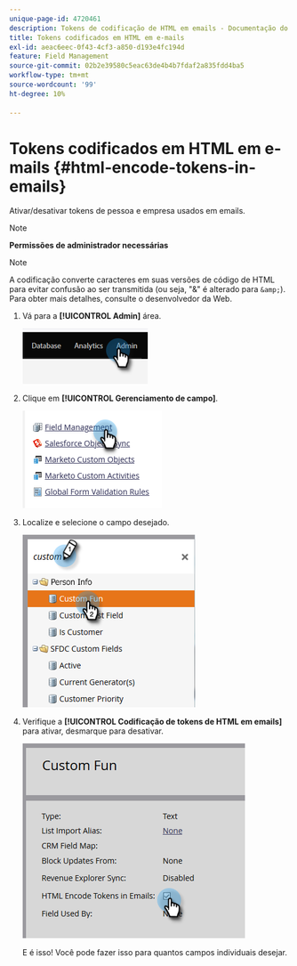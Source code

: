 ```yaml
---
unique-page-id: 4720461
description: Tokens de codificação de HTML em emails - Documentação do Marketo - Documentação do produto
title: Tokens codificados em HTML em e-mails
exl-id: aeac6eec-0f43-4cf3-a850-d193e4fc194d
feature: Field Management
source-git-commit: 02b2e39580c5eac63de4b4b7fdaf2a835fdd4ba5
workflow-type: tm+mt
source-wordcount: '99'
ht-degree: 10%

---
```


# Tokens codificados em HTML em e-mails {#html-encode-tokens-in-emails}

Ativar/desativar tokens de pessoa e empresa usados em emails.

>[!NOTE]
>
>**Permissões de administrador necessárias**

>[!NOTE]
>
>A codificação converte caracteres em suas versões de código de HTML para evitar confusão ao ser transmitida (ou seja, &quot;&amp;&quot; é alterado para `&amp;`). Para obter mais detalhes, consulte o desenvolvedor da Web.

1. Vá para a **[!UICONTROL Admin]** área.

   ![](assets/html-encode-tokens-in-emails-1.png)

1. Clique em **[!UICONTROL Gerenciamento de campo]**.

   ![](assets/html-encode-tokens-in-emails-2.png)

1. Localize e selecione o campo desejado.

   ![](assets/html-encode-tokens-in-emails-3.png)

1. Verifique a **[!UICONTROL Codificação de tokens de HTML em emails]** para ativar, desmarque para desativar.

   ![](assets/html-encode-tokens-in-emails-4.png)

   E é isso! Você pode fazer isso para quantos campos individuais desejar.
